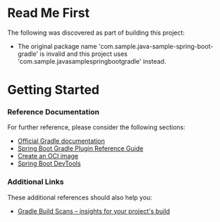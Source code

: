 # Read Me First
The following was discovered as part of building this project:

* The original package name 'com.sample.java-sample-spring-boot-gradle' is invalid and this project uses 'com.sample.javasamplespringbootgradle' instead.

# Getting Started

### Reference Documentation
For further reference, please consider the following sections:

* [Official Gradle documentation](https://docs.gradle.org)
* [Spring Boot Gradle Plugin Reference Guide](https://docs.spring.io/spring-boot/docs/3.1.5/gradle-plugin/reference/html/)
* [Create an OCI image](https://docs.spring.io/spring-boot/docs/3.1.5/gradle-plugin/reference/html/#build-image)
* [Spring Boot DevTools](https://docs.spring.io/spring-boot/docs/3.1.5/reference/htmlsingle/index.html#using.devtools)

### Additional Links
These additional references should also help you:

* [Gradle Build Scans – insights for your project's build](https://scans.gradle.com#gradle)

